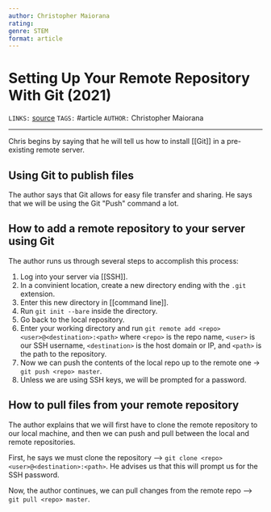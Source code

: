 ```yaml
---
author: Christopher Maiorana
rating:  
genre: STEM
format: article
---
```

# Setting Up Your Remote Repository With Git (2021)
`LINKS:` [source](https://www.inmotionhosting.com/support/website/git/setting-up-your-remote-repository-with-git/)
`TAGS:` #article 
`AUTHOR:` Christopher Maiorana

---
Chris begins by saying that he will tell us how to install [[Git]] in a pre-existing remote server. 

## Using Git to publish files
The author says that Git allows for easy file transfer and sharing. He says that we will be using the Git "Push" command a lot.

## How to add a remote repository to your server using Git
The author runs us through several steps to accomplish this process:

1. Log into your server via [[SSH]].
2. In a convinient location, create a new directory ending with the `.git` extension.
3. Enter this new directory in [[command line]].
4. Run `git init --bare` inside the directory.
5. Go back to the local repository.
6. Enter your working directory and run `git remote add <repo> <user>@<destination>:<path>` where `<repo>` is the repo name, `<user>` is our SSH username, `<destination>` is the host domain or IP, and `<path>` is the path to the repository.
7. Now we can push the contents of the local repo up to the remote one -> `git push <repo> master`.
8. Unless we are using SSH keys, we will be prompted for a password.

## How to pull files from your remote repository
The author explains that we will first have to clone the remote repository to our local machine, and then we can push and pull between the local and remote repositories.

First, he says we must clone the repository --> `git clone <repo> <user>@<destination>:<path>`. He advises us that this will prompt us for the SSH password.

Now, the author continues, we can pull changes from the remote repo --> `git pull <repo> master`.